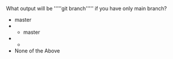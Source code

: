 What output will be '''''git branch''''' if you have only main branch?

* master
* * master
* *
* None of the Above
